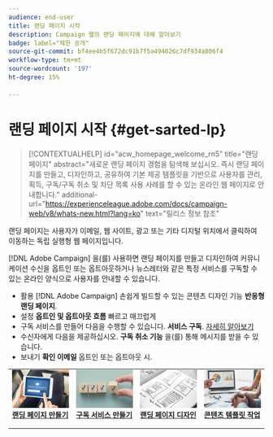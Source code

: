 ```yaml
---
audience: end-user
title: 랜딩 페이지 시작
description: Campaign 웹의 랜딩 페이지에 대해 알아보기
badge: label="제한 공개"
source-git-commit: bf4ee4b5f672dc91b7f5a494026c7df934a806f4
workflow-type: tm+mt
source-wordcount: '197'
ht-degree: 15%

---
```


# 랜딩 페이지 시작 {#get-sarted-lp}

>[!CONTEXTUALHELP]
>id="acw_homepage_welcome_rn5"
>title="랜딩 페이지"
>abstract="새로운 랜딩 페이지 경험을 탐색해 보십시오. 즉시 랜딩 페이지를 만들고, 디자인하고, 공유하여 기본 제공 템플릿을 기반으로 사용자를 관리, 획득, 구독/구독 취소 및 차단 목록 사용 사례를 할 수 있는 온라인 웹 페이지로 안내합니다."
>additional-url="https://experienceleague.adobe.com/docs/campaign-web/v8/whats-new.html?lang=ko" text="릴리스 정보 참조"


랜딩 페이지는 사용자가 이메일, 웹 사이트, 광고 또는 기타 디지털 위치에서 클릭하여 이동하는 독립 실행형 웹 페이지입니다.

[!DNL Adobe Campaign] 을(를) 사용하면 랜딩 페이지를 만들고 디자인하여 커뮤니케이션 수신을 옵트인 또는 옵트아웃하거나 뉴스레터와 같은 특정 서비스를 구독할 수 있는 온라인 양식으로 사용자를 안내할 수 있습니다.

* 활용 [!DNL Adobe Campaign] 손쉽게 빌드할 수 있는 콘텐츠 디자인 기능 **반응형 랜딩 페이지**.
* 설정 **옵트인 및 옵트아웃 흐름** 빠르고 매끄럽게
* 구독 서비스를 만들어 다음을 수행할 수 있습니다. **서비스 구독**. [자세히 알아보기](../audience/manage-services.md)
* 수신자에게 다음을 제공하십시오. **구독 취소 기능** 을(를) 통해 메시지를 받을 수 있습니다.
* 보내기 **확인 이메일** 옵트인 또는 옵트아웃 시.

<table style="table-layout:fixed"><tr style="border: 0;">
<td>
<a href="create-lp.md">
<img alt="리드" src="../assets/do-not-localize/lp-subscription.jpeg">
</a>
<div><a href="create-lp.md"><strong>랜딩 페이지 만들기</strong>
</div>
<p>
</td>
<td>
<a href="../audience/manage-services.md">
<img alt="저빈도" src="../assets/do-not-localize/lp-list.jpg">
</a>
<div>
<a href="../audience/manage-services.md"><strong>구독 서비스 만들기</strong></a>
</div>
<p></td>
<td>
<a href="lp-content.md">
<img alt="유효성 검사" src="../assets/do-not-localize/lp-design.jpg">
</a>
<div>
<a href="lp-content.md"><strong>랜딩 페이지 디자인</strong></a>
</div>
<p>
</td>
<td>
<a href="lp-templates.md">
<img alt="유효성 검사" src="../assets/do-not-localize/lp-reporting.jpg">
</a>
<div>
<a href="lp-templates.md"><strong>콘텐츠 템플릿 작업</strong></a>
</div>
<p>
</td>
</tr></table>
